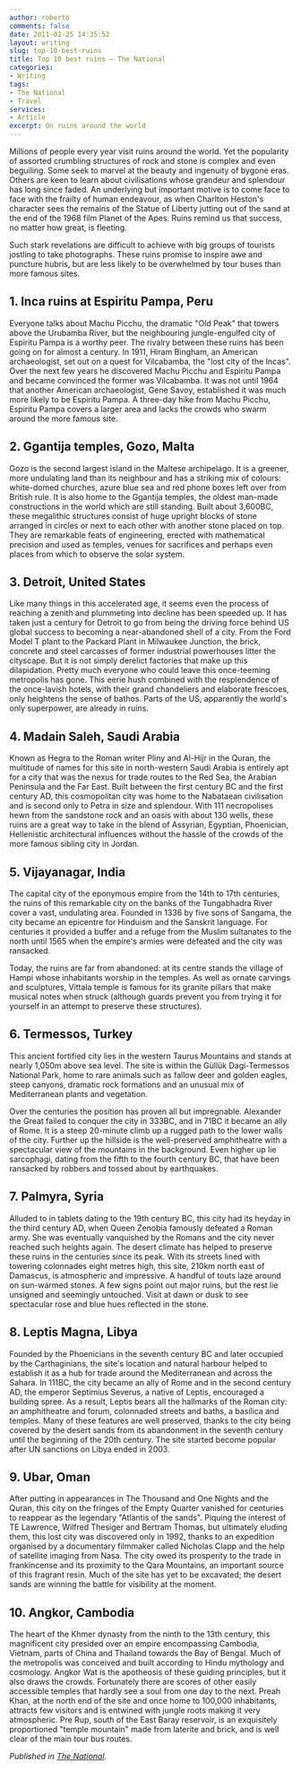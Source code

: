 ```yaml
---
author: roberto
comments: false
date: 2011-02-25 14:35:52
layout: writing
slug: top-10-best-ruins
title: Top 10 best ruins – The National
categories:
- Writing
tags:
- The National
- Travel
services:
- Article
excerpt: On ruins around the world
---
```


<span class="firstcharacter">M</span>illions of people every year visit ruins around the world. Yet the popularity of assorted crumbling structures of rock and stone is complex and even beguiling. Some seek to marvel at the beauty and ingenuity of bygone eras. Others are keen to learn about civilisations whose grandeur and splendour has long since faded. An underlying but important motive is to come face to face with the frailty of human endeavour, as when Charlton Heston's character sees the remains of the Statue of Liberty jutting out of the sand at the end of the 1968 film Planet of the Apes. Ruins remind us that success, no matter how great, is fleeting.

Such stark revelations are difficult to achieve with big groups of tourists jostling to take photographs. These ruins promise to inspire awe and puncture hubris, but are less likely to be overwhelmed by tour buses than more famous sites.


## 1. Inca ruins at Espiritu Pampa, Peru
Everyone talks about Machu Picchu, the dramatic "Old Peak" that towers above the Urubamba River, but the neighbouring jungle-engulfed city of Espiritu Pampa is a worthy peer. The rivalry between these ruins has been going on for almost a century. In 1911, Hiram Bingham, an American archaeologist, set out on a quest for Vilcabamba, the "lost city of the Incas". Over the next few years he discovered Machu Picchu and Espiritu Pampa and became convinced the former was Vilcabamba. It was not until 1964 that another American archaeologist, Gene Savoy, established it was much more likely to be Espiritu Pampa. A three-day hike from Machu Picchu, Espiritu Pampa covers a larger area and lacks the crowds who swarm around the more famous site.

## 2. Ggantija temples, Gozo, Malta
Gozo is the second largest island in the Maltese archipelago. It is a greener, more undulating land than its neighbour and has a striking mix of colours: white-domed churches, azure blue sea and red phone boxes left over from British rule. It is also home to the Ggantija temples, the oldest man-made constructions in the world which are still standing. Built about 3,600BC, these megalithic structures consist of huge upright blocks of stone arranged in circles or next to each other with another stone placed on top. They are remarkable feats of engineering, erected with mathematical precision and used as temples, venues for sacrifices and perhaps even places from which to observe the solar system.

## 3. Detroit, United States
Like many things in this accelerated age, it seems even the process of reaching a zenith and plummeting into decline has been speeded up. It has taken just a century for Detroit to go from being the driving force behind US global success to becoming a near-abandoned shell of a city. From the Ford Model T plant to the Packard Plant in Milwaukee Junction, the brick, concrete and steel carcasses of former industrial powerhouses litter the cityscape. But it is not simply derelict factories that make up this dilapidation. Pretty much everyone who could leave this once-teeming metropolis has gone. This eerie hush combined with the resplendence of the once-lavish hotels, with their grand chandeliers and elaborate frescoes, only heightens the sense of bathos. Parts of the US, apparently the world's only superpower, are already in ruins.

## 4. Madain Saleh, Saudi Arabia
Known as Hegra to the Roman writer Pliny and Al-Hijr in the Quran, the multitude of names for this site in north-western Saudi Arabia is entirely apt for a city that was the nexus for trade routes to the Red Sea, the Arabian Peninsula and the Far East. Built between the first century BC and the first century AD, this cosmopolitan city was home to the Nabataean civilisation and is second only to Petra in size and splendour. With 111 necropolises hewn from the sandstone rock and an oasis with about 130 wells, these ruins are a great way to take in the blend of Assyrian, Egyptian, Phoenician, Hellenistic architectural influences without the hassle of the crowds of the more famous sibling city in Jordan.

## 5. Vijayanagar, India
The capital city of the eponymous empire from the 14th to 17th centuries, the ruins of this remarkable city on the banks of the Tungabhadra River cover a vast, undulating area. Founded in 1336 by five sons of Sangama, the city became an epicentre for Hinduism and the Sanskrit language. For centuries it provided a buffer and a refuge from the Muslim sultanates to the north until 1565 when the empire's armies were defeated and the city was ransacked.

Today, the ruins are far from abandoned: at its centre stands the village of Hampi whose inhabitants worship in the temples. As well as ornate carvings and sculptures, Vittala temple is famous for its granite pillars that make musical notes when struck (although guards prevent you from trying it for yourself in an attempt to preserve these structures).

## 6. Termessos, Turkey
This ancient fortified city lies in the western Taurus Mountains and stands at nearly 1,050m above sea level. The site is within the Güllük Dagi-Termessos National Park, home to rare animals such as fallow deer and golden eagles, steep canyons, dramatic rock formations and an unusual mix of Mediterranean plants and vegetation.

Over the centuries the position has proven all but impregnable. Alexander the Great failed to conquer the city in 333BC, and in 71BC it became an ally of Rome. It is a steep 20-minute climb up a rugged path to the lower walls of the city. Further up the hillside is the well-preserved amphitheatre with a spectacular view of the mountains in the background. Even higher up lie sarcophagi, dating from the fifth to the fourth century BC, that have been ransacked by robbers and tossed about by earthquakes.

## 7. Palmyra, Syria
Alluded to in tablets dating to the 19th century BC, this city had its heyday in the third century AD, when Queen Zenobia famously defeated a Roman army. She was eventually vanquished by the Romans and the city never reached such heights again. The desert climate has helped to preserve these ruins in the centuries since its peak. With its streets lined with towering colonnades eight metres high, this site, 210km north east of Damascus, is atmospheric and impressive. A handful of touts laze around on sun-warmed stones. A few signs point out major ruins, but the rest lie unsigned and seemingly untouched. Visit at dawn or dusk to see spectacular rose and blue hues reflected in the stone.

## 8. Leptis Magna, Libya
Founded by the Phoenicians in the seventh century BC and later occupied by the Carthaginians, the site's location and natural harbour helped to establish it as a hub for trade around the Mediterranean and across the Sahara. In 111BC, the city became an ally of Rome and in the second century AD, the emperor Septimius Severus, a native of Leptis, encouraged a building spree. As a result, Leptis bears all the hallmarks of the Roman city: an amphitheatre and forum, colonnaded streets and baths, a basilica and temples. Many of these features are well preserved, thanks to the city being covered by the desert sands from its abandonment in the seventh century until the beginning of the 20th century. The site started become popular after UN sanctions on Libya ended in 2003.

## 9. Ubar, Oman
After putting in appearances in The Thousand and One Nights and the Quran, this city on the fringes of the Empty Quarter vanished for centuries to reappear as the legendary "Atlantis of the sands". Piquing the interest of TE Lawrence, Wilfred Thesiger and Bertram Thomas, but ultimately eluding them, this lost city was discovered only in 1992, thanks to an expedition organised by a documentary filmmaker called Nicholas Clapp and the help of satellite imaging from Nasa. The city owed its prosperity to the trade in frankincense and its proximity to the Qara Mountains, an important source of this fragrant resin. Much of the site has yet to be excavated; the desert sands are winning the battle for visibility at the moment.

## 10. Angkor, Cambodia
The heart of the Khmer dynasty from the ninth to the 13th century, this magnificent city presided over an empire encompassing Cambodia, Vietnam, parts of China and Thailand towards the Bay of Bengal. Much of the metropolis was conceived and built according to Hindu mythology and cosmology. Angkor Wat is the apotheosis of these guiding principles, but it also draws the crowds. Fortunately there are scores of other easily accessible temples that hardly see a soul from one day to the next. Preah Khan, at the north end of the site and once home to 100,000 inhabitants, attracts few visitors and is entwined with jungle roots making it very atmospheric. Pre Rup, south of the East Baray reservoir, is an exquisitely proportioned "temple mountain" made from laterite and brick, and is well clear of the main tour bus routes.

*Published in [The National](http://www.thenational.ae/lifestyle/travel/the-worlds-best-ruins?pageCount=0).*
